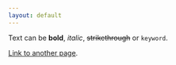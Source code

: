 ```yaml
---
layout: default
---
```


Text can be **bold**, _italic_, ~~strikethrough~~ or `keyword`.

[Link to another page](./another-page.html).
